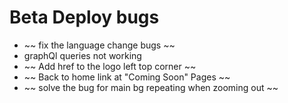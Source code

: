 # Beta Deploy bugs
- ~~ fix the language change bugs ~~
- graphQl queries not working
- ~~ Add href to the logo left top corner ~~
- ~~ Back to home link at "Coming Soon" Pages ~~
- ~~ solve the bug for main bg repeating when zooming out ~~